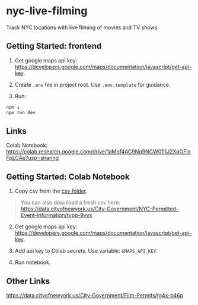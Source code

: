 # nyc-live-filming

Track NYC locations with live filming of movies and TV shows.

## Getting Started: frontend

1. Get google maps api key: https://developers.google.com/maps/documentation/javascript/get-api-key.

2. Create `.env` file in project root. Use `.env.template` for guidance.

3. Run:

```sh
npm i
npm run dev
```

## Links

Colab Notebook: https://colab.research.google.com/drive/1aMqf4AC9Nq9NCW0fl1J2XqOFloFpLCAe?usp=sharing

## Getting Started: Colab Notebook

1. Copy csv from the [csv folder](./csv/NYC_Permitted_Event_Information_20240118.csv).

> You can also download a fresh csv here: https://data.cityofnewyork.us/City-Government/NYC-Permitted-Event-Information/tvpp-9vvx

2. Get google maps api key: https://developers.google.com/maps/documentation/javascript/get-api-key.

3. Add api key to Colab secrets. Use variable: `GMAPS_API_KEY`.

4. Run notebook.

## Other Links

https://data.cityofnewyork.us/City-Government/Film-Permits/tg4x-b46p
